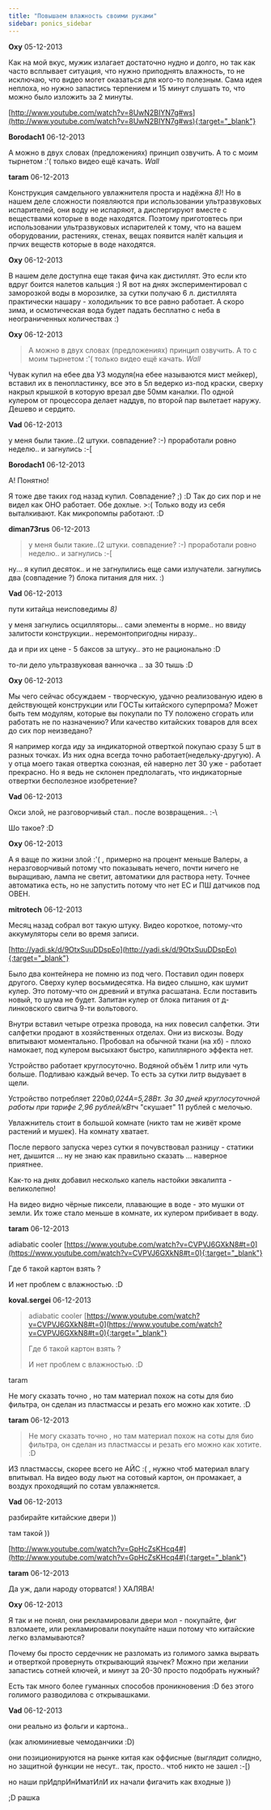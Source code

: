 ```yaml
---
title: "Повышаем влажность своими руками"
sidebar: ponics_sidebar
---
```


**Oxy** 05-12-2013

Как на мой вкус, мужик излагает достаточно нудно и долго, но так как часто всплывает ситуация, что нужно приподнять влажность, то не исключаю, что видео могет оказаться для кого-то полезным. Сама идея неплоха, но нужно запастись терпением и 15 минут слушать то, что можно было изложить за 2 минуты.

[http://www.youtube.com/watch?v=8UwN2BIYN7g#ws](http://www.youtube.com/watch?v=8UwN2BIYN7g#ws){:target="_blank"}


**Borodach1** 06-12-2013

А можно в двух словах (предложениях) принцип озвучить. А то с моим тырнетом :&#039;( только видео ещё качать. *Wall*


**taram** 06-12-2013

Конструкция самдельного увлажнителя проста и надёжна *8)*! Но в нашем деле сложности появляются при использовании ультразвуковых испарителей, они воду не испаряют, а диспергируют вместе с веществами которые в воде находятся. Поэтому приготовтесь при использовании ультразвуковых испарителей к тому, что на вашем оборудовании, растениях, стенах, вещах появится налёт кальция и прчих веществ которые в воде находятся. 


**Oxy** 06-12-2013

В нашем деле доступна еще такая фича как дистиллят. Это если кто вдруг боится налетов кальция :) Я вот на днях экспериментировал с заморозкой воды в морозилке, за сутки получаю 6 л. дистиллята практически нашару - холодильник то все равно работает. А скоро зима, и осмотическая вода будет падать бесплатно с неба в неограниченных количествах :)


**Oxy** 06-12-2013

> А можно в двух словах (предложениях) принцип озвучить. А то с моим тырнетом :&#039;( только видео ещё качать. *Wall* 

Чувак купил на ебее два УЗ модуля(на ебее называются мист мейкер), вставил их в пенопластинку, все это в 5л ведерко из-под краски, сверху накрыл крышкой в которую врезал две 50мм каналки. По одной кулером от процессора делает наддув, по второй пар вылетает наружу. Дешево и сердито.


**Vad** 06-12-2013

у меня были такие..(2 штуки. совпадение? :-\) проработали ровно неделю.. и загнулись :-[


**Borodach1** 06-12-2013

А! Понятно!

Я тоже две таких год назад купил. Совпадение? ;) :D Так до сих пор и не видел как ОНО работает. Обе дохлые. &gt;:( Только воду из себя выталкивают. Как микропомпы работают. :D


**diman73rus** 06-12-2013

> у меня были такие..(2 штуки. совпадение? :-\) проработали ровно неделю.. и загнулись :-[

ну... я купил десяток.. и не загнулились еще сами излучатели. загнулись два (совпадение ?) блока питания для них. :)


**Vad** 06-12-2013

пути китайца неисповедимы *8)*

у меня загнулись осцилляторы... сами элементы в норме.. но ввиду залитости конструкции.. неремонтопригодны ниразу..

да и при их цене - 5 баксов за штуку.. это не рационально :D

то-ли дело ультразвуковая ванночка .. за 30 тышь :D


**Oxy** 06-12-2013

Мы чего сейчас обсуждаем - творческую, удачно реализованую идею в действующей конструкции или ГОСТы китайского суперпрома? Может быть тем модулям, которые вы покупали по ТУ положено сгорать или работать не по назначению? Или качество китайских товаров для всех до сих пор неизведано?

Я например когда иду за индикаторной отверткой покупаю сразу 5 шт в разных точках. Из них одна всегда точно работает(недельку-другую). А у отца моего такая отвертка союзная, ей наверно лет 30 уже - работает прекрасно. Но я ведь не склонен предполагать, что индикаторные отвертки бесполезное изобретение?


**Vad** 06-12-2013

Окси злой, не разговорчивый стал.. после возвращения.. :-\

Шо такое? :D


**Oxy** 06-12-2013

А я ваще по жизни злой :&#039;( , примерно на процент меньше Валеры, а неразговорчивый потому что показывать нечего, почти ничего не выращиваю, лампа не светит, автоматики для раствора нету. Точнее автоматика есть, но не запустить потому что нет ЕС и ПШ датчиков под ОВЕН.


**mitrotech** 06-12-2013

Месяц назад собрал вот такую штуку. Видео короткое, потому-что аккумуляторы сели во время записи.

[http://yadi.sk/d/9OtxSuuDDspEo](http://yadi.sk/d/9OtxSuuDDspEo){:target="_blank"}

Было два контейнера не помню из под чего. Поставил один поверх другого. Сверху кулер восьмидесятка. На видео слышно, как шумит кулер. Это потому-что он древний и втулка расшатана. Если поставить новый, то шума не будет. Запитан кулер от блока питания от д-линковского свитча 9-ти вольтового. 

Внутри вставил четыре отрезка провода, на них повесил салфетки. Эти салфетки продают в хозяйственных отделах. Они из вискозы. Воду впитывают моментально. Пробовал на обычной ткани (на хб) - плохо намокает, под кулером высыхают быстро, капиллярного эффекта нет. 

Устройство работает круглосуточно. Водяной объём 1 литр или чуть больше. Подливаю каждый вечер. То есть за сутки литр выдувает в щели.

Устройство потребляет 220в*0,024А=5,28Вт. За 30 дней круглосуточной работы при тарифе 2,96 рублей/кВт*ч "скушает" 11 рублей с мелочью.

Увлажнитель стоит в большой комнате (никто там не живёт кроме растений и мушек). На комнату хватает. 

После первого запуска через сутки я почувствовал разницу - статики нет, дышится ... ну не знаю как правильно сказать ... наверное приятнее. 

Как-то на днях добавил несколько капель настойки эвкалипта - великолепно!

На видео видно чёрные пиксели, плавающие в воде - это мушки от земли. Их тоже стало меньше в комнате, их кулером прибивает в воду.


**taram** 06-12-2013

adiabatic cooler [https://www.youtube.com/watch?v=CVPVJ6GXkN8#t=0](https://www.youtube.com/watch?v=CVPVJ6GXkN8#t=0){:target="_blank"}

Где б такой картон взять ?

И нет проблем с влажностью. :D


**koval.sergei** 06-12-2013

> adiabatic cooler [https://www.youtube.com/watch?v=CVPVJ6GXkN8#t=0](https://www.youtube.com/watch?v=CVPVJ6GXkN8#t=0){:target="_blank"}
> 
> Где б такой картон взять ?
> 
> И нет проблем с влажностью. :D

taram

Не могу сказать точно , но там материал похож на соты для био фильтра, он сделан из пластмассы и резать его можно как хотите. :D


**taram** 06-12-2013

> Не могу сказать точно , но там материал похож на соты для био фильтра, он сделан из пластмассы и резать его можно как хотите. :D

ИЗ пластмассы, скорее всего не АЙС :( , нужно чтоб материал влагу впитывал. На видео воду льют на сотовый картон, он промакает, а воздух проходящий по сотам увлажняется.


**Vad** 06-12-2013

разбирайте китайские двери ))

там такой ))

[http://www.youtube.com/watch?v=GpHcZsKHcq4#](http://www.youtube.com/watch?v=GpHcZsKHcq4#){:target="_blank"}


**taram** 06-12-2013

Да уж, дали народу оторватся! ) ХАЛЯВА!


**Oxy** 06-12-2013

Я так и не понял, они рекламировали двери мол - покупайте, фиг взломаете, или рекламировали покупайте наши потому что китайские легко взламываются?

Почему бы просто сердечник не разломать из голимого замка вырвать и отверткой провернуть открывающий язычек? Можно при желании запастись сотней ключей, и минут за 20-30 просто подобрать нужный?

Есть так много более гуманных способов проникновения :D без этого голимого разводилова с открывашками.


**Vad** 06-12-2013

они реально из фольги и картона.. 

(как алюминиевые чемоданчики :D)

они позиционируются на рынке китая как оффисные (выглядит солидно, но защитной функции не несут.. так, просто.. чтоб никто не зашел :-[)

но наши прИдпрИнИматИлИ их начали фигачить как входные ))

;D рашка


